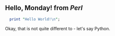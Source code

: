 ## Hello, Monday! from *Perl*
```perl
  print "Hello World!\n";
```
Okay, that is not quite different to - let's say Python. 
